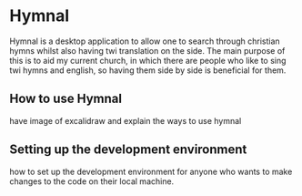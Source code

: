 # Hymnal 

Hymnal is a desktop application to allow one to search through christian hymns whilst also having twi translation on the side.
The main purpose of this is to aid my current church, in which there are people who like to sing twi hymns and english, so having them side by side
is beneficial for them.



## How to use Hymnal
have image of excalidraw and explain the ways to use hymnal



## Setting up the development environment
how to set up the development environment for anyone who wants to make changes to the code on their local machine.
